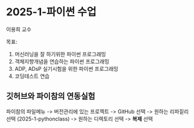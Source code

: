 # 2025-1-파이썬 수업

이용희 교수

목표:
1. 머신러닝을 잘 하기위한 파이썬 프로그래밍
2. 객체지향개념을 연습하는 파이썬 프로그래밍
3. ADP, ADsP 실기시험을 위한 파이썬 프로그래밍
4. 코딩테스트 연습

## 깃허브와 파이참의 연동실험
파이참의 파일메뉴 -> 버전관리에 있는 프로젝트 -> GitHub 선택
-> 원하는 리파짙리 선택 (2025-1-pythonclass) -> 원하는 디렉토리 선택
-> **복제** 선택